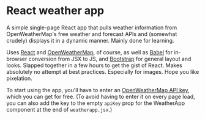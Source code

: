 # React weather app

A simple single-page React app that pulls weather information from OpenWeatherMap's free weather and forecast APIs and (somewhat crudely) displays it in a dynamic manner. Mainly done for learning.

Uses [React](http://reactjs.org/) and [OpenWeatherMap](https://openweathermap.org/), of course, as well as [Babel](https://babeljs.io/) for in-browser conversion from JSX to JS, and [Bootstrap](http://getbootstrap.com/) for general layout and looks. Slapped together in a few hours to get the gist of React. Makes absolutely no attempt at best practices. Especially for images. Hope you like pixelation.

To start using the app, you'll have to enter an [OpenWeatherMap API key](https://openweathermap.org/api), which you can get for free. (To avoid having to enter it on every page load, you can also add the key to the empty `apiKey` prop for the WeatherApp component at the end of `weatherapp.jsx`.)
